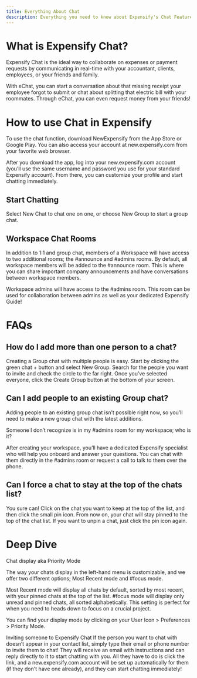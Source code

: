 ```yaml
---
title: Everything About Chat
description: Everything you need to know about Expensify's Chat Features!
---
```


<!-- The lines above are required by Jekyll to process the .md file -->

# What is Expensify Chat?
Expensify Chat is the ideal way to collaborate on expenses or payment requests by communicating in real-time with your accountant, clients, employees, or your friends and family.

With eChat, you can start a conversation about that missing receipt your employee forgot to submit or chat about splitting that electric bill with your roommates. Through eChat, you can even request money from your friends!

# How to use Chat in Expensify
To use the chat function, download NewExpensify from the App Store or Google Play.
You can also access your account at new.expensify.com from your favorite web browser.

After you download the app, log into your new.expensify.com account (you’ll use the same username and password you use for your standard Expensify account). From there, you can customize your profile and start chatting immediately.


## Start Chatting

Select New Chat to chat one on one, or choose New Group to start a group chat.

## Workspace Chat Rooms
In addition to 1:1 and group chat, members of a Workspace will have access to two additional rooms; the #announce and #admins rooms.
By default, all workspace members will be added to the #announce room. This is where you can share important company announcements and have conversations between workspace members.


Workspace admins will have access to the #admins room. This room can be used for collaboration between admins as well as your dedicated Expensify Guide!


# FAQs
## How do I add more than one person to a chat?
Creating a Group chat with multiple people is easy. Start by clicking the green chat + button and select New Group. Search for the people you want to invite and check the circle to the far right. Once you’ve selected everyone, click the Create Group button at the bottom of your screen.


## Can I add people to an existing Group chat?
Adding people to an existing group chat isn’t possible right now, so you’ll need to make a new group chat with the latest additions.

Someone I don’t recognize is in my #admins room for my workspace; who is it?

After creating your workspace, you’ll have a dedicated Expensify specialist who will help you onboard and answer your questions. You can chat with them directly in the #admins room or request a call to talk to them over the phone.


## Can I force a chat to stay at the top of the chats list?
You sure can! Click on the chat you want to keep at the top of the list, and then click the small pin icon. From now on, your chat will stay pinned to the top of the chat list. If you want to unpin a chat, just click the pin icon again.

# Deep Dive
Chat display aka Priority Mode

The way your chats display in the left-hand menu is customizable, and we offer two different options; Most Recent mode and #focus mode.

Most Recent mode will display all chats by default, sorted by most recent, with your pinned chats at the top of the list.
#focus mode will display only unread and pinned chats, all sorted alphabetically. This setting is perfect for when you need to heads down to focus on a crucial project.


You can find your display mode by clicking on your User Icon > Preferences > Priority Mode.

Inviting someone to Expensify Chat
If the person you want to chat with doesn’t appear in your contact list, simply type their email or phone number to invite them to chat! They will receive an email with instructions and can reply directly to it to start chatting with you.
All they have to do is click the link, and a new.expensify.com account will be set up automatically for them (if they don't have one already), and they can start chatting immediately!
